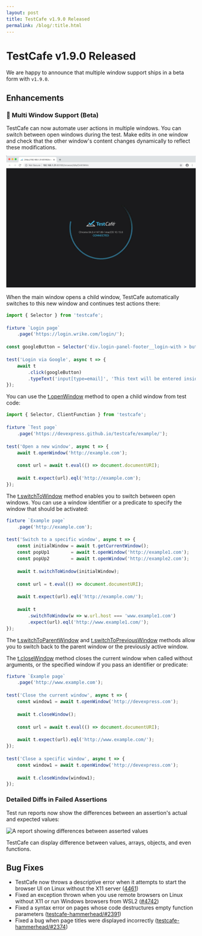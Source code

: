 ```yaml
---
layout: post
title: TestCafe v1.9.0 Released
permalink: /blog/:title.html
---
```

# TestCafe v1.9.0 Released

We are happy to announce that multiple window support ships in a beta form with `v1.9.0`.

<!--more-->

## Enhancements

### 🌟 Multi Window Support (Beta)

TestCafe can now automate user actions in multiple windows. You can switch between open windows during the test. Make edits in one window and check that the other window's content changes dynamically to reflect these modifications.

![Testing in multiple windows](../images/blog/2020-07-23-multi-window.gif)

When the main window opens a child window, TestCafe automatically switches to this new window and continues test actions there:

```js
import { Selector } from 'testcafe';

fixture `Login page`
    .page('https://login.wrike.com/login/');

const googleButton = Selector('div.login-panel-footer__login-with > button');

test('Login via Google', async t => {
    await t
        .click(googleButton)
        .typeText('input[type=email]', 'This text will be entered inside the pop-up');
});
```

You can use the [t.openWindow](../documentation/reference/test-api/testcontroller/openwindow.md) method to open a child window from test code:

```js
import { Selector, ClientFunction } from 'testcafe';

fixture `Test page`
    .page('https://devexpress.github.io/testcafe/example/');

test('Open a new window', async t => {
    await t.openWindow('http://example.com');

    const url = await t.eval(() => document.documentURI);

    await t.expect(url).eql('http://example.com');
});
```

The [t.switchToWindow](../documentation/reference/test-api/testcontroller/switchtowindow.md) method enables you to switch between open windows. You can use a window identifier or a predicate to specify the window that should be activated:

```js
fixture `Example page`
    .page('http://example.com');

test('Switch to a specific window', async t => {
    const initialWindow = await t.getCurrentWindow();
    const popUp1        = await t.openWindow('http://example1.com');
    const popUp2        = await t.openWindow('http://example2.com');

    await t.switchToWindow(initialWindow);

    const url = t.eval(() => document.documentURI);

    await t.expect(url).eql('http://example.com/');

    await t
        .switchToWindow(w => w.url.host === 'www.example1.com')
        .expect(url).eql('http://www.example1.com/');
});
```

The [t.switchToParentWindow](../documentation/reference/test-api/testcontroller/switchtoparentwindow.md) and [t.switchToPreviousWindow](../documentation/reference/test-api/testcontroller/switchtopreviouswindow.md) methods allow you to switch back to the parent window or the previously active window.

The [t.closeWindow](../documentation/reference/test-api/testcontroller/closewindow.md) method closes the current window when called without arguments, or the specified window if you pass an identifier or predicate:

```js
fixture `Example page`
    .page('http://www.example.com');

test('Close the current window', async t => {
    const window1 = await t.openWindow('http://devexpress.com');

    await t.closeWindow();

    const url = await t.eval(() => document.documentURI);

    await t.expect(url).eql('http://www.example.com/');
});

test('Close a specific window', async t => {
    const window1 = await t.openWindow('http://devexpress.com');

    await t.closeWindow(window1);
});
```

### Detailed Diffs in Failed Assertions

Test run reports now show the differences between an assertion's actual and expected values:

<img srcset="../images/blog/2020-07-23-rich-diffs.png,
            ../images/blog/2020-07-23-rich-diffs@2x.png 2x"
        src="../images/blog/2020-07-23-rich-diffs.png"
        alt="A report showing differences between asserted values"/>

TestCafe can display difference between values, arrays, objects, and even functions.

## Bug Fixes

* TestCafe now throws a descriptive error when it attempts to start the browser UI on Linux without the X11 server ([4461](https://github.com/DevExpress/testcafe/issues/4461))
* Fixed an exception thrown when you use remote browsers on Linux without X11 or run Windows browsers from WSL2 ([#4742](https://github.com/DevExpress/testcafe/issues/4742))
* Fixed a syntax error on pages whose code destructures empty function parameters ([testcafe-hammerhead/#2391](https://github.com/DevExpress/testcafe-hammerhead/issues/2391))
* Fixed a bug when page titles were displayed incorrectly ([testcafe-hammerhead/#2374](https://github.com/DevExpress/testcafe-hammerhead/issues/2374))
